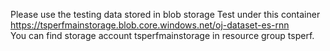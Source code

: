 Please use the testing data stored in blob storage Test under this container   https://tsperfmainstorage.blob.core.windows.net/oj-dataset-es-rnn   
You can find storage account tsperfmainstorage in resource group tsperf. 
